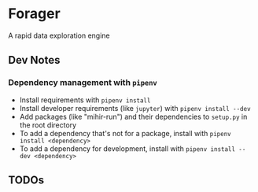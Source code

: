 # Forager
A rapid data exploration engine

## Dev Notes

### Dependency management with `pipenv`
- Install requirements with `pipenv install`
- Install developer requirements (like `jupyter`) with `pipenv install --dev`
- Add packages (like "mihir-run") and their dependencies to `setup.py` in the root directory
- To add a dependency that's not for a package, install with `pipenv install <dependency>`
- To add a dependency for development, install with `pipenv install --dev <dependency>`

## TODOs
